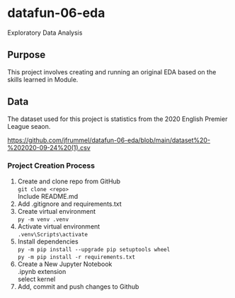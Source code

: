 # datafun-06-eda
Exploratory Data Analysis

## Purpose
This project involves creating and running an original EDA based on the skills learned in Module.

## Data 
The dataset used for this project is statistics from the 2020 English Premier League seaon.

https://github.com/jfrummel/datafun-06-eda/blob/main/dataset%20-%202020-09-24%20(1).csv


### Project Creation Process
1. Create and clone repo from GitHub<br>
    `git clone <repo>`<br>
    Include README.md
2. Add .gitignore and requirements.txt
3. Create virtual environment <br>
   `py -m venv .venv`
4. Activate virtual environment<br>
   `.venv\Scripts\activate`
5. Install dependencies<br>
    `py -m pip install --upgrade pip setuptools wheel`<br>
    `py -m pip install -r requirements.txt`
6. Create a New Jupyter Notebook<br>
    .ipynb extension<br>
    select kernel
7. Add, commit and push changes to Github